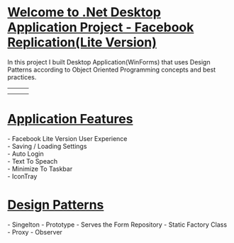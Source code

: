 <h1><u>Welcome to .Net Desktop Application Project - Facebook Replication(Lite Version)</u></h1>
<p>
In this project I built Desktop Application(WinForms) that uses Design Patterns according to Object Oriented Programming concepts and best practices.
</p>
<table>
    <tr>
            <td><img src="https://github.com/natylaza89/My-Django-Forum-System/blob/master/images/forum_list.png" alt=""></td>
            <td><img src="https://github.com/natylaza89/My-Django-Forum-System/blob/master/images/forum_board.png" alt=""></td>
            <td><img src="https://github.com/natylaza89/My-Django-Forum-System/blob/master/images/form_messages.png" alt=""></td>
    </tr>
        <tr>
            <td><img src="https://github.com/natylaza89/My-Django-Forum-System/blob/master/images/search.png" alt=""></td>
            <td><img src="https://github.com/natylaza89/My-Django-Forum-System/blob/master/images/chat_list.png" alt=""></td>
            <td><img src="https://github.com/natylaza89/My-Django-Forum-System/blob/master/images/chat_window.png" alt=""></td>
    </tr>

</table>

<h1><u>Application Features</u></h1>
<p>
- Facebook Lite Version User Experience<br>
- Saving / Loading Settings <br>
- Auto Login <br>
- Text To Speach <br>
- Minimize To Taskbar <br>
- IconTray
</p>

<h1><u>Design Patterns</u></h1>
<p>
- Singelton
- Prototype - Serves the Form Repository
- Static Factory Class
- Proxy
- Observer
</p>